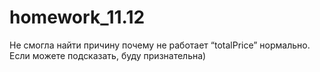 # homework_11.12
Не смогла найти причину почему не работает “totalPrice” нормально. Если можете подсказать, буду признательна)

